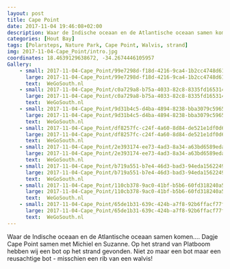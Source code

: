 ```yaml
---
layout: post
title: Cape Point 
date: 2017-11-04 19:46:08+02:00
description: Waar de Indische oceaan en de Atlantische oceaan samen komen.... Dagje Cape Point samen met Michiel en Suzanne. 
categories: [Hout Bay]
tags: [Polarsteps, Nature Park, Cape Point, Walvis, strand]
img: 2017-11-04-Cape_Point/intro.jpg
coordinates: 18.4639129638672, -34.2674446105957
Gallery:
    - small: 2017-11-04-Cape_Point/99e7298d-f18d-4216-9ca4-1b2cc4748d61_large_image.jpg
      large: 2017-11-04-Cape_Point/99e7298d-f18d-4216-9ca4-1b2cc4748d61_large_image.jpg
      text:  WeGoSouth.nl
    - small: 2017-11-04-Cape_Point/c0a729a8-b75a-4033-82c8-8335fd165314_large_image.jpg
      large: 2017-11-04-Cape_Point/c0a729a8-b75a-4033-82c8-8335fd165314_large_image.jpg
      text:  WeGoSouth.nl
    - small: 2017-11-04-Cape_Point/9d31b4c5-d4ba-4894-8238-bba3079c5965_large_image.jpg
      large: 2017-11-04-Cape_Point/9d31b4c5-d4ba-4894-8238-bba3079c5965_large_image.jpg
      text:  WeGoSouth.nl
    - small: 2017-11-04-Cape_Point/df8257fc-c24f-4a60-8d84-de521e1df0d6_large_image.jpg
      large: 2017-11-04-Cape_Point/df8257fc-c24f-4a60-8d84-de521e1df0d6_large_image.jpg
      text:  WeGoSouth.nl
    - small: 2017-11-04-Cape_Point/2e393174-ee73-4ad3-8a34-a63bd6589eda_large_image.jpg
      large: 2017-11-04-Cape_Point/2e393174-ee73-4ad3-8a34-a63bd6589eda_large_image.jpg
      text:  WeGoSouth.nl
    - small: 2017-11-04-Cape_Point/b719a551-b7e4-46d3-bad3-94eda1562249_large_image.jpg
      large: 2017-11-04-Cape_Point/b719a551-b7e4-46d3-bad3-94eda1562249_large_image.jpg
      text:  WeGoSouth.nl
    - small: 2017-11-04-Cape_Point/110cb378-9ac0-41bf-b5b6-60fd318240a5_large_image.jpg
      large: 2017-11-04-Cape_Point/110cb378-9ac0-41bf-b5b6-60fd318240a5_large_image.jpg
      text:  WeGoSouth.nl
    - small: 2017-11-04-Cape_Point/65de1b31-639c-424b-a7f8-92b6ffacf77f_large_image.jpg
      large: 2017-11-04-Cape_Point/65de1b31-639c-424b-a7f8-92b6ffacf77f_large_image.jpg
      text:  WeGoSouth.nl
---
```

Waar de Indische oceaan en de Atlantische oceaan samen komen.... Dagje Cape Point samen met Michiel en Suzanne. 
Op het strand van Platboom hebben wij een bot op het strand gevonden. Niet zo maar een bot maar een reusachtige bot - misschien een rib van een walvis! 